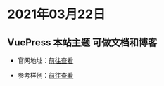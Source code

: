 # 2021年03月22日

## VuePress 本站主题 可做文档和博客

- 官网地址：[前往查看](https://vuepress.vuejs.org/zh/)

- 参考样例：[前往查看](https://realwds.github.io)

